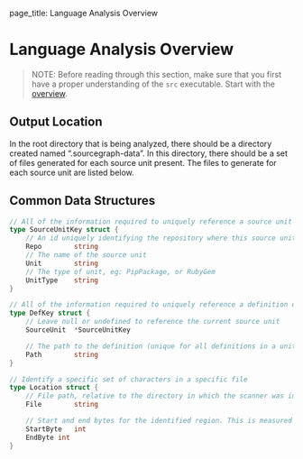 page_title: Language Analysis Overview

# Language Analysis Overview

> NOTE: Before reading through this section, make sure that you first have a proper understanding of the `src`
> executable. Start with the [overview](../src/overview.md).

## Output Location
In the root directory that is being analyzed, there should be a directory created named “.sourcegraph-data”. In this directory, there should be a set of files generated for each source unit present. The files to generate for each source unit are listed below.

## Common Data Structures

```go
// All of the information required to uniquely reference a source unit
type SourceUnitKey struct {
	// An id uniquely identifying the repository where this source unit resides
	Repo		string
	// The name of the source unit
	Unit 		string
	// The type of unit, eg: PipPackage, or RubyGem
	UnitType	string
}

// All of the information required to uniquely reference a definition either locally, or across repositories
type DefKey struct {
	// Leave null or undefined to reference the current source unit
	SourceUnit	*SourceUnitKey

	// The path to the definition (unique for all definitions in a unit)
	Path		string
}

// Identify a specific set of characters in a specific file
type Location struct {
	// File path, relative to the directory in which the scanner was invoked.
	File		string

	// Start and end bytes for the identified region. This is measured in bytes, not characters, in order to allow for unicode characters. Set both values to zero to represent an unknown location in a known file
	StartByte	int
	EndByte	int
}
```
